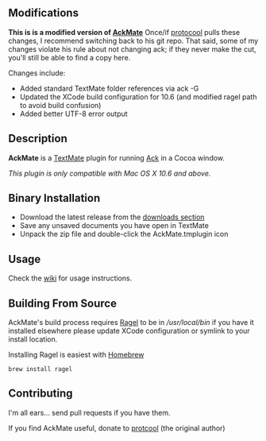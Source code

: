 ## Modifications

**This is is a modified version of [AckMate](https://github.com/protocool/AckMate)** Once/if [protocool](https://github.com/protocool) pulls these changes, I recommend switching back to his git repo. That said, some of my changes violate his rule about not changing ack; if they never make the cut, you'll still be able to find a copy here.

Changes include:
- Added standard TextMate folder references via ack -G
- Updated the XCode build configuration for 10.6 (and modified ragel path to avoid build confusion)
- Added better UTF-8 error output

## Description

**AckMate** is a [TextMate](http://macromates.com/) plugin for running [Ack](http://betterthangrep.com) in a Cocoa window.

*This plugin is only compatible with Mac OS X 10.6 and above.*

## Binary Installation

- Download the latest release from the [downloads section](http://github.com/jswartwood/AckMate/downloads)
- Save any unsaved documents you have open in TextMate
- Unpack the zip file and double-click the AckMate.tmplugin icon

## Usage

Check the [wiki](https://github.com/protocool/AckMate/wiki) for usage instructions.

## Building From Source

AckMate's build process requires [Ragel](http://www.complang.org/ragel/) to be in */usr/local/bin* if you have it installed elsewhere please update XCode configuration or symlink to your install location.

Installing Ragel is easiest with [Homebrew](http://mxcl.github.com/homebrew/)

    brew install ragel

## Contributing

I'm all ears... send pull requests if you have them.

If you find AckMate useful, donate to [protcool](http://pledgie.com/campaigns/9779) (the original author)
